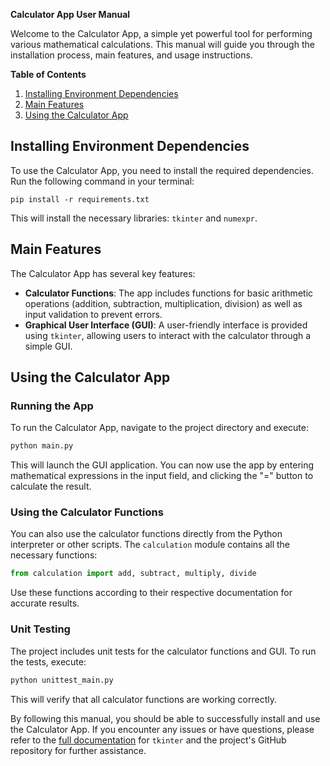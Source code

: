 **Calculator App User Manual**

Welcome to the Calculator App, a simple yet powerful tool for performing various mathematical calculations. This manual will guide you through the installation process, main features, and usage instructions.

**Table of Contents**

1. [Installing Environment Dependencies](#installing-environment-dependencies)
2. [Main Features](#main-features)
3. [Using the Calculator App](#using-the-calculator-app)

## Installing Environment Dependencies

To use the Calculator App, you need to install the required dependencies. Run the following command in your terminal:

```
pip install -r requirements.txt
```

This will install the necessary libraries: `tkinter` and `numexpr`.

## Main Features

The Calculator App has several key features:

* **Calculator Functions**: The app includes functions for basic arithmetic operations (addition, subtraction, multiplication, division) as well as input validation to prevent errors.
* **Graphical User Interface (GUI)**: A user-friendly interface is provided using `tkinter`, allowing users to interact with the calculator through a simple GUI.

## Using the Calculator App

### Running the App

To run the Calculator App, navigate to the project directory and execute:

```bash
python main.py
```

This will launch the GUI application. You can now use the app by entering mathematical expressions in the input field, and clicking the "=" button to calculate the result.

### Using the Calculator Functions

You can also use the calculator functions directly from the Python interpreter or other scripts. The `calculation` module contains all the necessary functions:

```python
from calculation import add, subtract, multiply, divide
```

Use these functions according to their respective documentation for accurate results.

### Unit Testing

The project includes unit tests for the calculator functions and GUI. To run the tests, execute:

```bash
python unittest_main.py
```

This will verify that all calculator functions are working correctly.

By following this manual, you should be able to successfully install and use the Calculator App. If you encounter any issues or have questions, please refer to the [full documentation](https://docs.python.org/3/library/tkinter.html) for `tkinter` and the project's GitHub repository for further assistance.